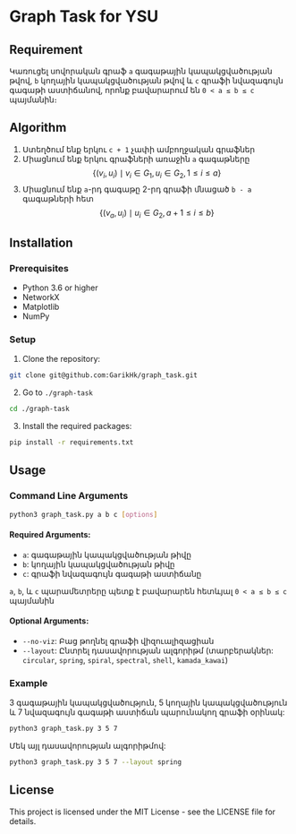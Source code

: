 # Graph Task for YSU

## Requirement

Կառուցել սովորական գրաֆ `a` գագաթային կապակցվածության թվով, `b` կողային կապակցվածության թվով և `c` գրաֆի նվազագույն գագաթի աստիճանով, որոնք բավարարում են `0 < a ≤ b ≤ c` պայմանին։

## Algorithm

1. Ստեղծում ենք երկու `c + 1` չափի ամբողջական գրաֆներ
2. Միացնում ենք երկու գրաֆների առաջին `a` գագաթները 
  $$\{ (v_i, u_i) \mid v_i \in G_1, u_i \in G_2, 1 \leq i \leq a \}$$
3. Միացնում ենք `a`-րդ գագաթը 2-րդ գրաֆի մնացած `b - a` գագաթների հետ 
  $$\{ (v_a, u_i) \mid u_i \in G_2, a + 1 \leq i \leq b \}$$

## Installation

### Prerequisites

- Python 3.6 or higher
- NetworkX
- Matplotlib
- NumPy

### Setup

1. Clone the repository:

```bash
git clone git@github.com:GarikHk/graph_task.git
```

2. Go to `./graph-task`
```bash
cd ./graph-task
```

3. Install the required packages:

```bash
pip install -r requirements.txt
```

## Usage

### Command Line Arguments

```bash
python3 graph_task.py a b c [options]
```

#### Required Arguments:

- `a`: գագաթային կապակցվածության թիվը
- `b`: կողային կապակցվածության թիվը
- `c`: գրաֆի նվազագույն գագաթի աստիճանը

 `a`, `b`, և `c` պարամետրերը պետք է բավարարեն հետևյալ `0 < a ≤ b ≤ c` պայմանին

#### Optional Arguments:

- `--no-viz`: Բաց թողնել գրաֆի վիզուալիզացիան
- `--layout`: Ընտրել դասավորության ալգորիթմ (տարբերակներ: `circular`, `spring`, `spiral`, `spectral`, `shell`, `kamada_kawai`)

### Example

3 գագաթային կապակցվածություն, 5 կողային կապակցվածություն և 7 նվազագույն գագաթի աստիճան պարունակող գրաֆի օրինակ:

```bash
python3 graph_task.py 3 5 7
```

Մեկ այլ դասավորության ալգորիթմով:

```bash
python3 graph_task.py 3 5 7 --layout spring
```

## License

This project is licensed under the MIT License - see the LICENSE file for details.

